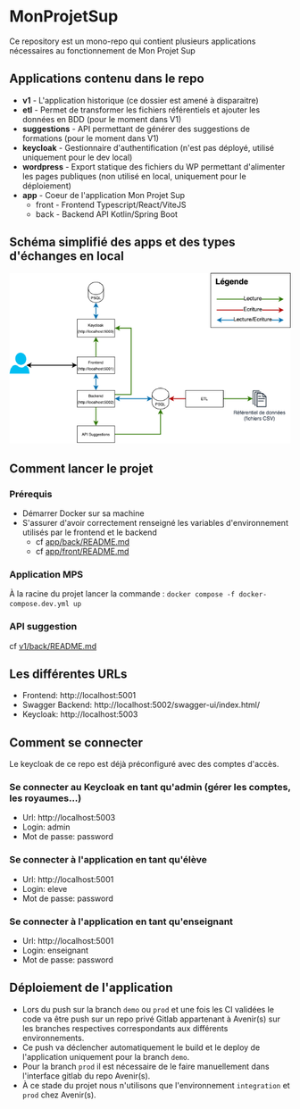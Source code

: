 # MonProjetSup
Ce repository est un mono-repo qui contient plusieurs applications nécessaires au fonctionnement de Mon Projet Sup


## Applications contenu dans le repo
- **v1** - L'application historique (ce dossier est amené à disparaitre)
- **etl** - Permet de transformer les fichiers référentiels et ajouter les données en BDD (pour le moment dans V1)
- **suggestions** - API permettant de générer des suggestions de formations (pour le moment dans V1)
- **keycloak** -  Gestionnaire d'authentification (n'est pas déployé, utilisé uniquement pour le dev local)
- **wordpress** - Export statique des fichiers du WP permettant d'alimenter les pages publiques (non utilisé en local, uniquement pour le déploiement)
- **app** - Coeur de l'application Mon Projet Sup
  - front - Frontend Typescript/React/ViteJS
  - back - Backend API Kotlin/Spring Boot

## Schéma simplifié des apps et des types d'échanges en local
![Schéma apps en local](schema-local.png)



## Comment lancer le projet
### Prérequis 
- Démarrer Docker sur sa machine
- S'assurer d'avoir correctement renseigné les variables d'environnement utilisés par le frontend et le backend
  - cf [app/back/README.md](app/back/README.md)
  - cf [app/front/README.md](app/front/README.md)


### Application MPS
À la racine du projet lancer la commande : `docker compose -f docker-compose.dev.yml up`
### API suggestion 
cf [v1/back/README.md](v1/back/README.md)


## Les différentes URLs
- Frontend: http://localhost:5001
- Swagger Backend: http://localhost:5002/swagger-ui/index.html/
- Keycloak: http://localhost:5003


## Comment se connecter 
Le keycloak de ce repo est déjà préconfiguré avec des comptes d'accès.

### Se connecter au Keycloak en tant qu'admin (gérer les comptes, les royaumes...)
- Url: http://localhost:5003
- Login: admin
- Mot de passe: password

### Se connecter à l'application en tant qu'élève
- Url: http://localhost:5001
- Login: eleve
- Mot de passe: password

### Se connecter à l'application en tant qu'enseignant
- Url: http://localhost:5001
- Login: enseignant
- Mot de passe: password


## Déploiement de l'application
- Lors du push sur la branch `demo` ou `prod` et une fois les CI validées le code va être push sur un repo privé Gitlab appartenant à Avenir(s) sur les branches respectives correspondants aux différents environnements. 
- Ce push va déclencher automatiquement le build et le deploy de l'application uniquement pour la branch `demo`.
- Pour la branch `prod` il est nécessaire de le faire manuellement dans l'interface gitlab du repo Avenir(s).
- À ce stade du projet nous n'utilisons que l'environnement `integration` et `prod` chez Avenir(s). 


